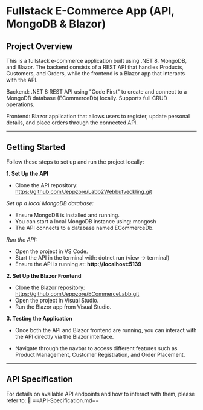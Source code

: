 # Fullstack E-Commerce App (API, MongoDB & Blazor)

## Project Overview

This is a fullstack e-commerce application built using .NET 8, MongoDB, and Blazor.
The backend consists of a REST API that handles Products, Customers, and Orders, while the frontend is a Blazor app that interacts with the API.

Backend: .NET 8 REST API using "Code First" to create and connect to a MongoDB database (ECommerceDb) locally. Supports full CRUD operations.

Frontend: Blazor application that allows users to register, update personal details, and place orders through the connected API.

---
## Getting Started
Follow these steps to set up and run the project locally:

**1. Set Up the API**
- Clone the API repository: https://github.com/Jeppzore/Labb2Webbutveckling.git

*Set up a local MongoDB database:*

- Ensure MongoDB is installed and running.
- You can start a local MongoDB instance using: mongosh
- The API connects to a database named ECommerceDb.

*Run the API:*
- Open the project in VS Code.
- Start the API in the terminal with: dotnet run (view -> terminal)
- Ensure the API is running at: **http://localhost:5139**

**2. Set Up the Blazor Frontend**
- Clone the Blazor repository: https://github.com/Jeppzore/ECommerceLabb.git
- Open the project in Visual Studio.
- Run the Blazor app from Visual Studio.

**3. Testing the Application**
- Once both the API and Blazor frontend are running, you can interact with the API directly via the Blazor interface.

- Navigate through the navbar to access different features such as Product Management, Customer Registration, and Order Placement.

---
## API Specification
For details on available API endpoints and how to interact with them, please refer to:
📄 ==API-Specification.md==
